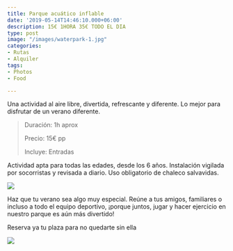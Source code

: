 ```yaml
---
title: Parque acuático inflable
date: '2019-05-14T14:46:10.000+06:00'
description: 15€ 1HORA 35€ TODO EL DIA
type: post
image: "/images/waterpark-1.jpg"
categories:
- Rutas
- Alquiler
tags:
- Photos
- Food

---
```

Una actividad al aire libre, divertida, refrescante y diferente. Lo mejor para disfrutar de un verano diferente.

> Duración: 1h aprox
>
> Precio: 15€ pp
>
> Incluye: Entradas

Actividad apta para todas las edades, desde los 6 años. Instalación vigilada por socorristas y revisada a diario. Uso obligatorio de chaleco salvavidas.

![](/images/22.jpg)

Haz que tu verano sea algo muy especial. Reúne a tus amigos, familiares o incluso a todo el equipo deportivo, ¡porque juntos, jugar y hacer ejercicio en nuestro parque es aún más divertido!

Reserva ya tu plaza para no quedarte sin ella

[![](/images/reserve.png)](https://www.marbellatopactivities.com/contact/ "Reserve")